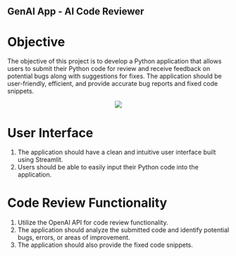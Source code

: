 ## GenAI App - AI Code Reviewer

# Objective

The objective of this project is to develop a Python application that allows users to submit their Python code for review and receive feedback on potential bugs along with suggestions for fixes. The application should be user-friendly, efficient, and provide accurate bug reports and fixed code snippets.

<p align="center">
  <img 
    src = "https://dl.dropboxusercontent.com/scl/fi/57aikcm8q2qqowugomrx6/1713265055742.jpg?raw=1">
</p>

# User Interface

1. The application should have a clean and intuitive user interface built using Streamlit.
2. Users should be able to easily input their Python code into the application.

# Code Review Functionality

1. Utilize the OpenAI API for code review functionality.
2. The application should analyze the submitted code and identify potential bugs, errors, or areas of improvement.
3. The application should also provide the fixed code snippets.




